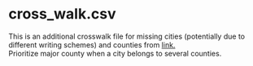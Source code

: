 # cross_walk.csv
This is an additional crosswalk file for missing cities (potentially due to different writing schemes) and counties from <a href="https://raw.githubusercontent.com/grammakov/USA-cities-and-states/master/us_cities_states_counties.csv">link.</a>
</br>
Prioritize major county when a city belongs to several counties.
